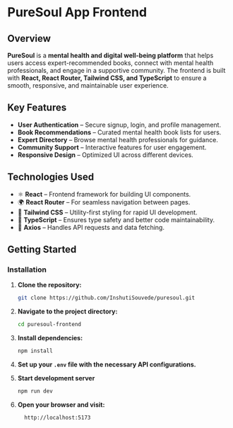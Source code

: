 # PureSoul App Frontend

## Overview  
**PureSoul** is a **mental health and digital well-being platform** that helps users access expert-recommended books, connect with mental health professionals, and engage in a supportive community. The frontend is built with **React, React Router, Tailwind CSS, and TypeScript** to ensure a smooth, responsive, and maintainable user experience.  

## Key Features  
- **User Authentication** – Secure signup, login, and profile management.  
- **Book Recommendations** – Curated mental health book lists for users.  
- **Expert Directory** – Browse mental health professionals for guidance.  
- **Community Support** – Interactive features for user engagement.  
- **Responsive Design** – Optimized UI across different devices.  

## Technologies Used  
- ⚛ **React** – Frontend framework for building UI components.  
- 🌍 **React Router** – For seamless navigation between pages.  
- 🎨 **Tailwind CSS** – Utility-first styling for rapid UI development.  
- 🔐 **TypeScript** – Ensures type safety and better code maintainability.  
- 🔗 **Axios** – Handles API requests and data fetching.  

## Getting Started  

### Installation  
1. **Clone the repository:**  
   ```bash
   git clone https://github.com/InshutiSouvede/puresoul.git
2. **Navigate to the project directory:**  
   ```bash
   cd puresoul-frontend

3. **Install dependencies:**  
   ```bash
   npm install

4. **Set up your `.env` file with the necessary API configurations.**  
   
5. **Start development server**  
   ```bash
   npm run dev

6. **Open your browser and visit:**  
   ```bash
     http://localhost:5173

